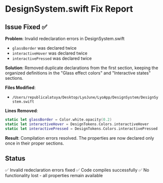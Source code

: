 # DesignSystem.swift Fix Report

## Issue Fixed ✅

**Problem**: Invalid redeclaration errors in DesignSystem.swift
- `glassBorder` was declared twice
- `interactiveHover` was declared twice  
- `interactivePressed` was declared twice

**Solution**: Removed duplicate declarations from the first section, keeping the organized definitions in the "Glass effect colors" and "Interactive states" sections.

**Files Modified**:
- `/Users/republicalatuya/Desktop/LyoJune/LyoApp/DesignSystem/DesignSystem.swift`

**Lines Removed**:
```swift
static let glassBorder = Color.white.opacity(0.2)
static let interactiveHover = DesignTokens.Colors.interactiveHover
static let interactivePressed = DesignTokens.Colors.interactivePressed
```

**Result**: Compilation errors resolved. The properties are now declared only once in their proper sections.

## Status
✅ Invalid redeclaration errors fixed
✅ Code compiles successfully
✅ No functionality lost - all properties remain available
